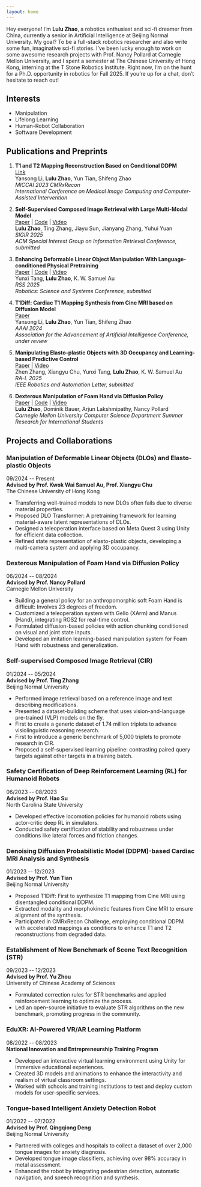 ```yaml
---
layout: home
---
```


Hey everyone! I’m **Lulu Zhao**, a robotics enthusiast and sci-fi dreamer from China, currently a senior in Artificial Intelligence at Beijing Normal University. My goal? To be a full-stack robotics researcher and also write some fun, imaginative sci-fi stories. I’ve been lucky enough to work on some awesome research projects with Prof. Nancy Pollard at Carnegie Mellon University, and I spent a semester at The Chinese University of Hong Kong, interning at the T Stone Robotics Institute. Right now, I’m on the hunt for a Ph.D. opportunity in robotics for Fall 2025. If you’re up for a chat, don’t hesitate to reach out!

## Interests

- Manipulation
- Lifelong Learning
- Human-Robot Collaboration
- Software Development


## Publications and Preprints

1. **T1 and T2 Mapping Reconstruction Based on Conditional DDPM**  
   [Link](https://link.springer.com/chapter/10.1007/978-3-031-52448-6_29)  
   Yansong Li, **Lulu Zhao**, Yun Tian, Shifeng Zhao  
   *MICCAI 2023 CMRxRecon*  
   *International Conference on Medical Image Computing and Computer-Assisted Intervention*  

2. **Self-Supervised Composed Image Retrieval with Large Multi-Modal Model**  
   [Paper](https://lulubots.github.io/files/CIR.pdf) | [Code](https://github.com/LuluBots/CIR) | [Video](https://drive.google.com/drive/folders/1R3CtRw7QjFZSGZi_NJ32HnB64LZ2S8Tl?usp=drive_link)  
   **Lulu Zhao**, Ting Zhang, Jiayu Sun, Jianyang Zhang, Yuhui Yuan  
   *SIGIR 2025*  
   *ACM Special Interest Group on Information Retrieval Conference, submitted*

3. **Enhancing Deformable Linear Object Manipulation With Language-conditioned Physical Pretraining**  
   [Paper](https://lulubots.github.io/files/DLO_no.pdf) | [Code](https://github.com/YunxiTang/DLO-Transformer) | [Video](https://drive.google.com/drive/folders/1K3LbCSwuhtlBZqWbwl0Btg7ehxWLDSGJ?usp=drive_link)  
   Yunxi Tang, **Lulu Zhao**, K. W. Samuel Au  
   *RSS 2025*  
   *Robotics: Science and Systems Conference, submitted*

4. **T1Diff: Cardiac T1 Mapping Synthesis from Cine MRI based on Diffusion Model**  
   [Paper](https://lulubots.github.io/files/T1Diff.pdf)  
   Yansong Li, **Lulu Zhao**, Yun Tian, Shifeng Zhao  
   *AAAI 2024*  
   *Association for the Advancement of Artificial Intelligence Conference, under review*

5. **Manipulating Elasto-plastic Objects with 3D Occupancy and Learning-based Predictive Control**  
   [Paper](https://lulubots.github.io/files/Dough_no.pdf) | [Video](https://drive.google.com/drive/folders/1LqlDTESkV0XhOsPiShaphkdWGxOWj6EH?usp=drive_link)  
   Zhen Zhang, Xiangyu Chu, Yunxi Tang, **Lulu Zhao**, K. W. Samuel Au  
   *RA-L 2025*  
   *IEEE Robotics and Automation Letter, submitted*

6. **Dexterous Manipulation of Foam Hand via Diffusion Policy**  
   [Paper](https://drive.google.com/file/d/1hYUVsxyhiXEtXabWOoytsa8HlRqqGbKX/view?usp=drive_link) | [Code](https://github.com/CMU-Foam-Hands-Lab/diff_foam) | [Video](https://drive.google.com/drive/folders/1KEXPBYPwv0lbEvvZ6YWYVUTffquYh2OQ?usp=drive_link)  
   **Lulu Zhao**, Dominik Bauer, Arjun Lakshmipathy, Nancy Pollard  
   *Carnegie Mellon University Computer Science Department Summer Research for International Students*

## Projects and Collaborations

### Manipulation of Deformable Linear Objects (DLOs) and Elasto-plastic Objects  
09/2024 -- Present  
**Advised by Prof. Kwok Wai Samuel Au, Prof. Xiangyu Chu**  
The Chinese University of Hong Kong
- Transferring well-trained models to new DLOs often fails due to diverse material properties.
- Proposed DLO Transformer: A pretraining framework for learning material-aware latent representations of DLOs.
- Designed a teleoperation interface based on Meta Quest 3 using Unity for efficient data collection.
- Refined state representation of elasto-plastic objects, developing a multi-camera system and applying 3D occupancy.

### Dexterous Manipulation of Foam Hand via Diffusion Policy  
06/2024 -- 08/2024  
**Advised by Prof. Nancy Pollard**  
Carnegie Mellon University
- Building a general policy for an anthropomorphic soft Foam Hand is difficult: Involves 23 degrees of freedom.
- Customized a teleoperation system with Gello (XArm) and Manus (Hand), integrating ROS2 for real-time control.
- Formulated diffusion-based policies with action chunking conditioned on visual and joint state inputs.
- Developed an imitation learning-based manipulation system for Foam Hand with robustness and generalization.

### Self-supervised Composed Image Retrieval (CIR)  
01/2024 -- 05/2024  
**Advised by Prof. Ting Zhang**  
Beijing Normal University
- Performed image retrieval based on a reference image and text describing modifications.
- Presented a dataset-building scheme that uses vision-and-language pre-trained (VLP) models on the fly.
- First to create a generic dataset of 1.74 million triplets to advance visiolinguistic reasoning research.
- First to introduce a generic benchmark of 5,000 triplets to promote research in CIR.
- Proposed a self-supervised learning pipeline: contrasting paired query targets against other targets in a training batch.

### Safety Certification of Deep Reinforcement Learning (RL) for Humanoid Robots  
06/2023 -- 08/2023  
**Advised by Prof. Hao Su**  
North Carolina State University
- Developed effective locomotion policies for humanoid robots using actor-critic deep RL in simulators.
- Conducted safety certification of stability and robustness under conditions like lateral forces and friction changes.

### Denoising Diffusion Probabilistic Model (DDPM)-based Cardiac MRI Analysis and Synthesis  
01/2023 -- 12/2023  
**Advised by Prof. Yun Tian**  
Beijing Normal University
- Proposed T1Diff: First to synthesize T1 mapping from Cine MRI using disentangled conditional DDPM.
- Extracted modality and morphokinetic features from Cine MRI to ensure alignment of the synthesis.
- Participated in CMRxRecon Challenge, employing conditional DDPM with accelerated mappings as conditions to enhance T1 and T2 reconstructions from degraded data.

### Establishment of New Benchmark of Scene Text Recognition (STR)  
09/2023 -- 12/2023  
**Advised by Prof. Yu Zhou**  
University of Chinese Academy of Sciences
- Formulated correction rules for STR benchmarks and applied reinforcement learning to optimize the process.
- Led an open-source initiative to evaluate STR algorithms on the new benchmark, promoting progress in the community.

### EduXR: AI-Powered VR/AR Learning Platform  
08/2022 -- 08/2023  
**National Innovation and Entrepreneurship Training Program**
- Developed an interactive virtual learning environment using Unity for immersive educational experiences.
- Created 3D models and animations to enhance the interactivity and realism of virtual classroom settings.
- Worked with schools and training institutions to test and deploy custom models for user-specific services.

### Tongue-based Intelligent Anxiety Detection Robot  
01/2022 -- 07/2022  
**Advised by Prof. Qingqiong Deng**  
Beijing Normal University
- Partnered with colleges and hospitals to collect a dataset of over 2,000 tongue images for anxiety diagnosis.
- Developed tongue image classifiers, achieving over 98% accuracy in metal assessment.
- Enhanced the robot by integrating pedestrian detection, automatic navigation, and speech recognition and synthesis.
